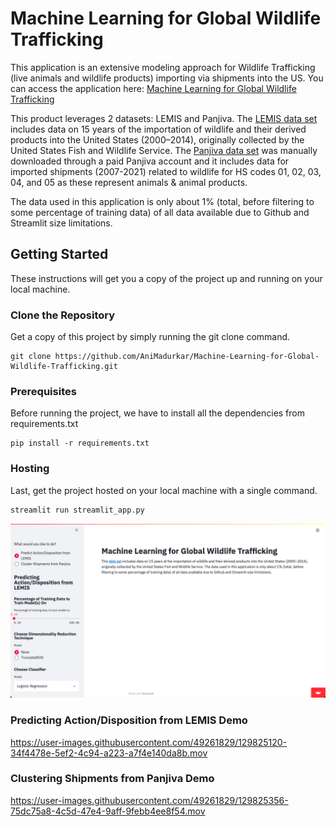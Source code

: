 # Machine Learning for Global Wildlife Trafficking

This application is an extensive modeling approach for Wildlife Trafficking (live animals and wildlife products) importing via shipments into the US. You can access the application here: 
[Machine Learning for Global Wildlife Trafficking](https://share.streamlit.io/AniMadurkar/Machine-Learning-for-Global-Wildlife-Trafficking/main/streamlit_app.py)

This product leverages 2 datasets: LEMIS and Panjiva. The [LEMIS data set](https://data.nal.usda.gov/dataset/data-united-states-wildlife-and-wildlife-product-imports-2000%E2%80%932014) includes data on 15 years of the importation of wildlife and their derived products into the United States (2000–2014), originally collected by the United States Fish and Wildlife Service. The [Panjiva data set](https://panjiva.com/) was manually downloaded through a paid Panjiva account and it includes data for imported shipments (2007-2021) related to wildlife for HS codes 01, 02, 03, 04, and 05 as these represent animals & animal products.

The data used in this application is only about 1% (total, before filtering to some percentage of training data) of all data available due to Github and Streamlit size limitations.

## Getting Started

These instructions will get you a copy of the project up and running on your local machine.

### Clone the Repository

Get a copy of this project by simply running the git clone command.

``` git
git clone https://github.com/AniMadurkar/Machine-Learning-for-Global-Wildlife-Trafficking.git
```

### Prerequisites

Before running the project, we have to install all the dependencies from requirements.txt

``` pip
pip install -r requirements.txt
```

### Hosting

Last, get the project hosted on your local machine with a single command.

``` cmd
streamlit run streamlit_app.py
```

<p align=center>
    <img src="./img/mainpage.png" width="551.1" height="278.7">
</p>


### Predicting Action/Disposition from LEMIS Demo

https://user-images.githubusercontent.com/49261829/129825120-34f4478e-5ef2-4c94-a223-a7f4e140da8b.mov


### Clustering Shipments from Panjiva Demo

https://user-images.githubusercontent.com/49261829/129825356-75dc75a8-4c5d-47e4-9aff-9febb4ee8f54.mov

